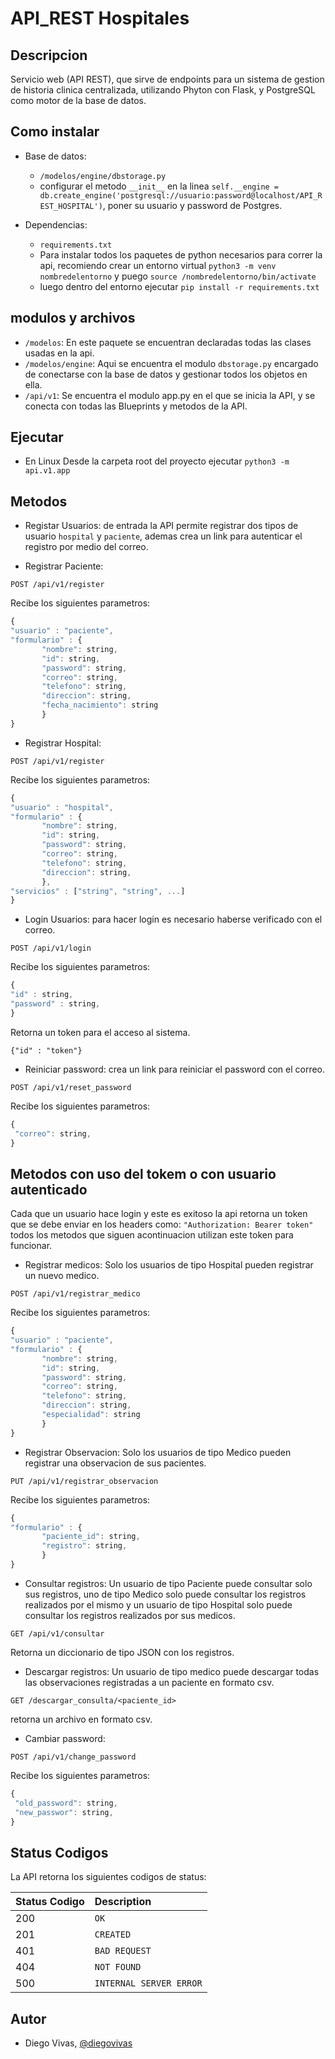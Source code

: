 # API_REST Hospitales


## Descripcion

Servicio web (API REST), que sirve de endpoints para un sistema de gestion de historia clinica centralizada, utilizando Phyton con Flask, y PostgreSQL como motor de la base de datos.

## Como instalar

* Base de datos:
  * `/modelos/engine/dbstorage.py`
  * configurar el metodo `__init__` en la linea `self.__engine = db.create_engine('postgresql://usuario:password@localhost/API_REST_HOSPITAL')`,
  poner su usuario y password de Postgres.
  
* Dependencias:

  * `requirements.txt`
  * Para instalar todos los paquetes de python necesarios para correr la api, recomiendo crear un entorno virtual
  `python3 -m venv nombredelentorno` y puego `source /nombredelentorno/bin/activate`
  * luego dentro del entorno ejecutar `pip install -r requirements.txt`

## modulos y archivos

   * `/modelos`: En este paquete se encuentran declaradas todas las clases usadas en la api.
   * `/modelos/engine`: Aqui se encuentra el modulo `dbstorage.py` encargado de
   conectarse con la base de datos y gestionar todos los objetos en ella.
   * `/api/v1`: Se encuentra el modulo app.py en el que se inicia la API, y se
   conecta con todas las Blueprints y metodos de la API.

## Ejecutar

   * En Linux Desde la carpeta root del proyecto ejecutar `python3 -m api.v1.app`

## Metodos

   * Registar Usuarios: de entrada la API permite registrar dos tipos de usuario
   `hospital` y `paciente`, ademas crea un link para autenticar el registro por
   medio del correo.
   
   * Registrar Paciente:
   ```http
   POST /api/v1/register 
   ```
   Recibe los siguientes parametros:
   ```javascript
   {
   "usuario" : "paciente",
   "formulario" : {
   		  "nombre": string,
		  "id": string,
		  "password": string,
		  "correo": string,
		  "telefono": string,
		  "direccion": string,
		  "fecha_nacimiento": string
   		  }
   }
   ```
   
   * Registrar Hospital:
   ```http
   POST /api/v1/register 
   ```
   Recibe los siguientes parametros:
   ```javascript
   {
   "usuario" : "hospital",
   "formulario" : {
   		  "nombre": string,
		  "id": string,
		  "password": string,
		  "correo": string,
		  "telefono": string,
		  "direccion": string,
   		  },
   "servicios" : ["string", "string", ...]   	          		  
   }
   ```

   * Login Usuarios: para hacer login es necesario haberse verificado con el
   correo.
   ```http
   POST /api/v1/login 
   ```
   Recibe los siguientes parametros:
   ```javascript
   {
   "id" : string,
   "password" : string, 
   }
   ```
   Retorna un token para el acceso al sistema.
   ```
   {"id" : "token"}
   ```

   * Reiniciar password: crea un link para reiniciar el password con el correo.
   ```http
   POST /api/v1/reset_password
   ```
   Recibe los siguientes parametros:
   ```javascript
   {
    "correo": string,
   }
   ```
   
## Metodos con uso del tokem o con usuario autenticado

Cada que un usuario hace login y este es exitoso la api retorna un token
que se debe enviar en los headers como:
   `"Authorization: Bearer token"`
todos los metodos que siguen acontinuacion utilizan este token para funcionar.

   * Registrar medicos: Solo los usuarios de tipo Hospital pueden registrar
   un nuevo medico.
   ```http
   POST /api/v1/registrar_medico 
   ```
   Recibe los siguientes parametros:
   ```javascript
   {
   "usuario" : "paciente",
   "formulario" : {
   		  "nombre": string,
		  "id": string,
		  "password": string,
		  "correo": string,
		  "telefono": string,
		  "direccion": string,
		  "especialidad": string
   		  }
   }
   ```

   * Registrar Observacion: Solo los usuarios de tipo Medico pueden registrar
   una observacion de sus pacientes.
   ```http
   PUT /api/v1/registrar_observacion 
   ```
   Recibe los siguientes parametros:
   ```javascript
   {
   "formulario" : {
   		  "paciente_id": string,
		  "registro": string,
		  }
   }
   ```

   * Consultar registros: Un usuario de tipo Paciente puede consultar solo
   sus registros, uno de tipo Medico solo puede consultar los registros
   realizados por el mismo y un usuario de tipo Hospital solo puede consultar
   los registros realizados por sus medicos.
   ```http
   GET /api/v1/consultar
   ```
   Retorna un diccionario de tipo JSON con los registros.

   * Descargar registros: Un usuario de tipo medico puede descargar todas
   las observaciones registradas a un paciente en formato csv.
   ```http
   GET /descargar_consulta/<paciente_id>
   ```
   retorna un archivo en formato csv.

   * Cambiar password:
   ```http
   POST /api/v1/change_password
   ```
   Recibe los siguientes parametros:
   ```javascript
   {
    "old_password": string,
    "new_passwor": string,
   }
   ```
   
## Status Codigos

La API retorna los siguientes codigos de status:

| Status Codigo | Description |
| :--- | :--- |
| 200 | `OK` |
| 201 | `CREATED` |
| 401 | `BAD REQUEST` |
| 404 | `NOT FOUND` |
| 500 | `INTERNAL SERVER ERROR` |



## Autor

* Diego Vivas, [@diegovivas](https://github.com/diegovivas)
